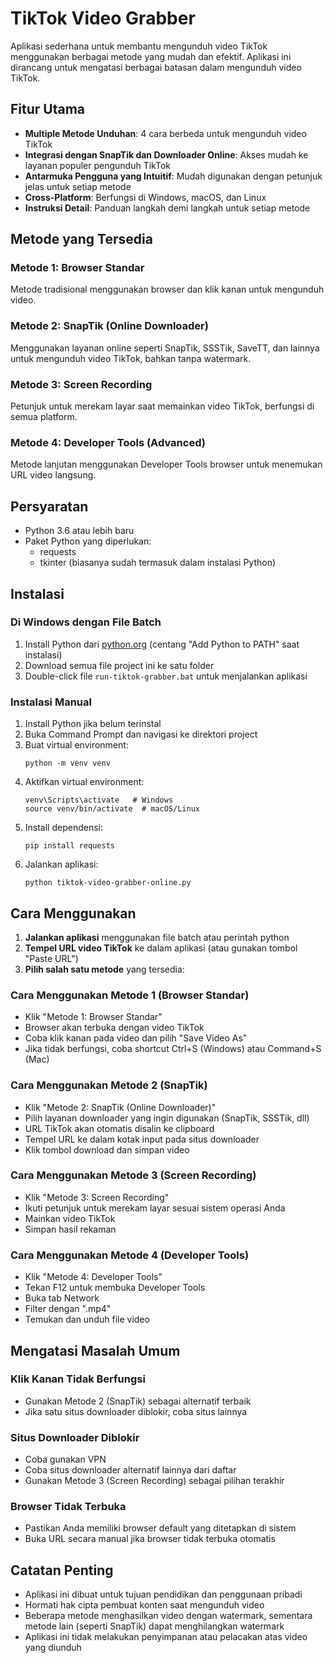 # TikTok Video Grabber

Aplikasi sederhana untuk membantu mengunduh video TikTok menggunakan berbagai metode yang mudah dan efektif. Aplikasi ini dirancang untuk mengatasi berbagai batasan dalam mengunduh video TikTok.

## Fitur Utama

- **Multiple Metode Unduhan**: 4 cara berbeda untuk mengunduh video TikTok
- **Integrasi dengan SnapTik dan Downloader Online**: Akses mudah ke layanan populer pengunduh TikTok
- **Antarmuka Pengguna yang Intuitif**: Mudah digunakan dengan petunjuk jelas untuk setiap metode
- **Cross-Platform**: Berfungsi di Windows, macOS, dan Linux
- **Instruksi Detail**: Panduan langkah demi langkah untuk setiap metode

## Metode yang Tersedia

### Metode 1: Browser Standar
Metode tradisional menggunakan browser dan klik kanan untuk mengunduh video.

### Metode 2: SnapTik (Online Downloader)
Menggunakan layanan online seperti SnapTik, SSSTik, SaveTT, dan lainnya untuk mengunduh video TikTok, bahkan tanpa watermark.

### Metode 3: Screen Recording
Petunjuk untuk merekam layar saat memainkan video TikTok, berfungsi di semua platform.

### Metode 4: Developer Tools (Advanced)
Metode lanjutan menggunakan Developer Tools browser untuk menemukan URL video langsung.

## Persyaratan

- Python 3.6 atau lebih baru
- Paket Python yang diperlukan:
  - requests
  - tkinter (biasanya sudah termasuk dalam instalasi Python)

## Instalasi

### Di Windows dengan File Batch

1. Install Python dari [python.org](https://www.python.org/downloads/) (centang "Add Python to PATH" saat instalasi)
2. Download semua file project ini ke satu folder
3. Double-click file `run-tiktok-grabber.bat` untuk menjalankan aplikasi

### Instalasi Manual

1. Install Python jika belum terinstal
2. Buka Command Prompt dan navigasi ke direktori project
3. Buat virtual environment:
   ```
   python -m venv venv
   ```
4. Aktifkan virtual environment:
   ```
   venv\Scripts\activate   # Windows
   source venv/bin/activate  # macOS/Linux
   ```
5. Install dependensi:
   ```
   pip install requests
   ```
6. Jalankan aplikasi:
   ```
   python tiktok-video-grabber-online.py
   ```

## Cara Menggunakan

1. **Jalankan aplikasi** menggunakan file batch atau perintah python
2. **Tempel URL video TikTok** ke dalam aplikasi (atau gunakan tombol "Paste URL")
3. **Pilih salah satu metode** yang tersedia:

### Cara Menggunakan Metode 1 (Browser Standar)
- Klik "Metode 1: Browser Standar"
- Browser akan terbuka dengan video TikTok
- Coba klik kanan pada video dan pilih "Save Video As"
- Jika tidak berfungsi, coba shortcut Ctrl+S (Windows) atau Command+S (Mac)

### Cara Menggunakan Metode 2 (SnapTik)
- Klik "Metode 2: SnapTik (Online Downloader)"
- Pilih layanan downloader yang ingin digunakan (SnapTik, SSSTik, dll)
- URL TikTok akan otomatis disalin ke clipboard
- Tempel URL ke dalam kotak input pada situs downloader
- Klik tombol download dan simpan video

### Cara Menggunakan Metode 3 (Screen Recording)
- Klik "Metode 3: Screen Recording"
- Ikuti petunjuk untuk merekam layar sesuai sistem operasi Anda
- Mainkan video TikTok
- Simpan hasil rekaman

### Cara Menggunakan Metode 4 (Developer Tools)
- Klik "Metode 4: Developer Tools"
- Tekan F12 untuk membuka Developer Tools
- Buka tab Network
- Filter dengan ".mp4"
- Temukan dan unduh file video

## Mengatasi Masalah Umum

### Klik Kanan Tidak Berfungsi
- Gunakan Metode 2 (SnapTik) sebagai alternatif terbaik
- Jika satu situs downloader diblokir, coba situs lainnya

### Situs Downloader Diblokir
- Coba gunakan VPN
- Coba situs downloader alternatif lainnya dari daftar
- Gunakan Metode 3 (Screen Recording) sebagai pilihan terakhir

### Browser Tidak Terbuka
- Pastikan Anda memiliki browser default yang ditetapkan di sistem
- Buka URL secara manual jika browser tidak terbuka otomatis

## Catatan Penting

- Aplikasi ini dibuat untuk tujuan pendidikan dan penggunaan pribadi
- Hormati hak cipta pembuat konten saat mengunduh video
- Beberapa metode menghasilkan video dengan watermark, sementara metode lain (seperti SnapTik) dapat menghilangkan watermark
- Aplikasi ini tidak melakukan penyimpanan atau pelacakan atas video yang diunduh
